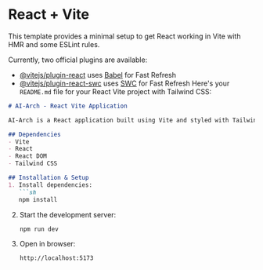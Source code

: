 # React + Vite

This template provides a minimal setup to get React working in Vite with HMR and some ESLint rules.

Currently, two official plugins are available:

- [@vitejs/plugin-react](https://github.com/vitejs/vite-plugin-react/blob/main/packages/plugin-react/README.md) uses [Babel](https://babeljs.io/) for Fast Refresh
- [@vitejs/plugin-react-swc](https://github.com/vitejs/vite-plugin-react-swc) uses [SWC](https://swc.rs/) for Fast Refresh
Here's your `README.md` file for your React Vite project with Tailwind CSS:  

```markdown
# AI-Arch - React Vite Application

AI-Arch is a React application built using Vite and styled with Tailwind CSS.

## Dependencies
- Vite  
- React  
- React DOM  
- Tailwind CSS  

## Installation & Setup  
1. Install dependencies:  
   ```sh
   npm install
   ```  
2. Start the development server:  
   ```sh
   npm run dev
   ```  
3. Open in browser:  
   ```
   http://localhost:5173
   ```
```  
